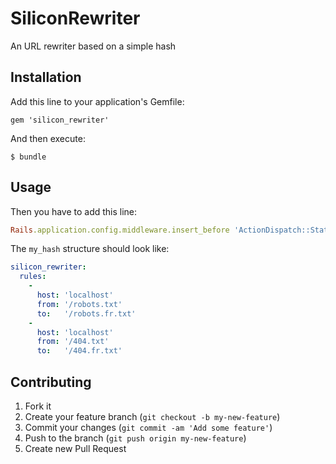 # SiliconRewriter

An URL rewriter based on a simple hash

## Installation

Add this line to your application's Gemfile:

    gem 'silicon_rewriter'

And then execute:

    $ bundle

## Usage

Then you have to add this line:
```ruby
Rails.application.config.middleware.insert_before 'ActionDispatch::Static', 'SiliconRewriter::Rewriter', my_hash
```

The `my_hash` structure should look like:

```yml
silicon_rewriter:
  rules:
    -
      host: 'localhost'
      from: '/robots.txt'
      to:   '/robots.fr.txt'
    -
      host: 'localhost'
      from: '/404.txt'
      to:   '/404.fr.txt'
```

## Contributing

1. Fork it
2. Create your feature branch (`git checkout -b my-new-feature`)
3. Commit your changes (`git commit -am 'Add some feature'`)
4. Push to the branch (`git push origin my-new-feature`)
5. Create new Pull Request
